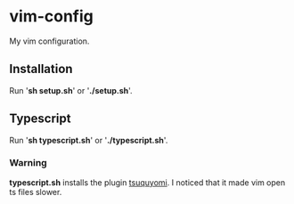 # vim-config
<p>My vim configuration.</p>

<h2>Installation</h2>
<p>Run '<b>sh setup.sh</b>' or '<b>./setup.sh</b>'.</p>


<h2>Typescript</h2>
<p>Run '<b>sh typescript.sh</b>' or '<b>./typescript.sh</b>'.</p>
<h3>Warning</h3>
<p><b>typescript.sh</b> installs the plugin <a href='https://github.com/Quramy/tsuquyomi'>tsuquyomi</a>.
  I noticed that it made vim open ts files slower.
</p>
